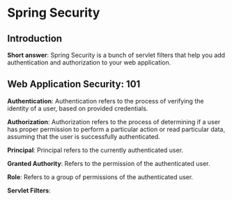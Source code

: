 # Spring Security

## Introduction

**Short answer**: Spring Security is a bunch of servlet filters that help you add authentication and authorization to your web application. 

## Web Application Security: 101

**Authentication**: Authentication refers to the process of verifying the identity of a user, based on provided credentials.

**Authorization**: Authorization refers to the process of determining if a user has proper permission to perform a particular action or read particular data, assuming that the user is successfully authenticated. 

**Principal**: Principal refers to the currently authenticated user.

**Granted Authority**: Refers to the permission of the authenticated user.

**Role**: Refers to a group of permissions of the authenticated user.

**Servlet Filters**: 


